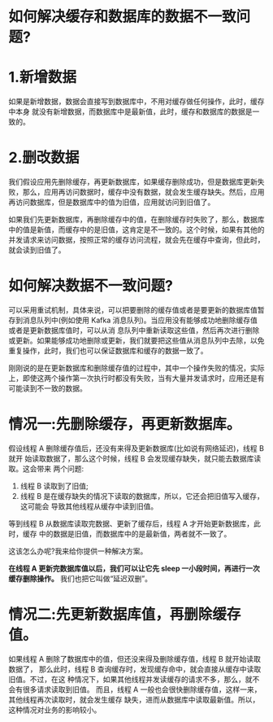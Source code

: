 # 如何解决缓存和数据库的数据不一致问题?

# 1.新增数据

如果是新增数据，数据会直接写到数据库中，不用对缓存做任何操作，此时，缓存中本身 就没有新增数据，而数据库中是最新值，此时，缓存和数据库的数据是一致的。

# 2.删改数据

我们假设应用先删除缓存，再更新数据库，如果缓存删除成功，但是数据库更新失败，那么，应用再访问数据时，缓存中没有数据，就会发生缓存缺失。然后，应用再访问数据库，但是数据库中的值为旧值，应用就访问到旧值了。

如果我们先更新数据库，再删除缓存中的值，在删除缓存时失败了，那么，数据库中的值是新值，而缓存中的是旧值，这肯定是不一致的。这个时候，如果有其他的并发请求来访问数据，按照正常的缓存访问流程，就会先在缓存中查询，但此时，就会读到旧值了。

# 如何解决数据不一致问题?

可以采用重试机制，具体来说，可以把要删除的缓存值或者是要更新的数据库值暂存到消息队列中(例如使用 Kafka 消息队列)。当应用没有能够成功地删除缓存值或者是更新数据库值时，可以从消 息队列中重新读取这些值，然后再次进行删除或更新。如果能够成功地删除或更新，我们就要把这些值从消息队列中去除，以免重复操作，此时，我们也可以保证数据库和缓存的数据一致了。

刚刚说的是在更新数据库和删除缓存值的过程中，其中一个操作失败的情况，实际上，即使这两个操作第一次执行时都没有失败，当有大量并发请求时，应用还是有可能读到不一致的数据。

# 情况一:先删除缓存，再更新数据库。

假设线程 A 删除缓存值后，还没有来得及更新数据库(比如说有网络延迟)，线程 B 就开 始读取数据了，那么这个时候，线程 B 会发现缓存缺失，就只能去数据库读取。这会带来 两个问题:

1. 线程 B 读取到了旧值;
2. 线程 B 是在缓存缺失的情况下读取的数据库，所以，它还会把旧值写入缓存，这可能会 导致其他线程从缓存中读到旧值。

等到线程 B 从数据库读取完数据、更新了缓存后，线程 A 才开始更新数据库，此时，缓存 中的数据是旧值，而数据库中的是最新值，两者就不一致了。

这该怎么办呢?我来给你提供一种解决方案。

**在线程 A 更新完数据库值以后，我们可以让它先 sleep 一小段时间，再进行一次缓存删除操作。** 我们也把它叫做“延迟双删”。

# 情况二:先更新数据库值，再删除缓存值。

如果线程 A 删除了数据库中的值，但还没来得及删除缓存值，线程 B 就开始读取数据了， 那么此时，线程 B 查询缓存时，发现缓存命中，就会直接从缓存中读取旧值。不过，在这 种情况下，如果其他线程并发读缓存的请求不多，那么，就不会有很多请求读取到旧值。 而且，线程 A 一般也会很快删除缓存值，这样一来，其他线程再次读取时，就会发生缓存 缺失，进而从数据库中读取最新值。所以，这种情况对业务的影响较小。






